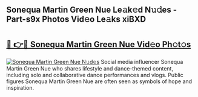 ## Sonequa Martin Green Nue Le𝚊k𝚎d N𝚞𝚍es - Part-s9x Photos Vid𝚎o Le𝚊ks xiBXD

# <h2><a href="http://fb95zsv.evod.top/?m=Sonequa+Martin+Green+Nue">🔗 👉🔴 Sonequa Martin Green Nue Vid𝚎o Ph𝚘t𝚘s</a></h2>

[![Sonequa Martin Green Nue N𝚞d𝚎s](https://i.imgur.com/8V9OHl7.gif)](http://fb95zsv.evod.top/?m=Sonequa+Martin+Green+Nue)
Social media influencer Sonequa Martin Green Nue who shares lifestyle and dance-themed content, including solo and collaborative dance performances and vlogs. Public figures Sonequa Martin Green Nue are often seen as symbols of hope and inspiration. 
